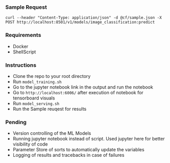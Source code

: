 ### Sample Request
`curl --header "Content-Type: application/json" -d @cf/sample.json -X POST http://localhost:8501/v1/models/image_classification:predict`

### Requirements
* Docker
* ShellScript

### Instructions
* Clone the repo to your root directory
* Run `model_training.sh`
* Go to the jupyter notebook link in the output and run the notebook
* Go to `http://localhost:6006/` after execution of notebook for tensorboard visuals
* Run `model_serving.sh`
* Run the Sample reuqest for results

### Pending
* Version controlling of the ML Models
* Running jupyter notebook instead of script. Used jupyter here for better visibility of code
* Parameter Store of sorts to automatically update the variables
* Logging of results and tracebacks in case of failures